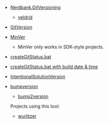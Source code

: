 - [Nerdbank.GitVersioning](https://github.com/dotnet/Nerdbank.GitVersioning)
  - [veldrid](https://github.com/mellinoe/veldrid)
- [GitVersion](https://github.com/GitTools/GitVersion)
- [MinVer](https://github.com/adamralph/minver)
  - MinVer only works in SDK-style projects.
- [createGitStatus.bat](https://github.com/schoetbi/XPTable/blob/master/createGitStatus.bat)
- [createGitStatus.bat with build date & time](https://github.com/myd7349/Ongoing-Study/blob/master/c%23/WinForm/BaiduBOSDemo/createGitStatus.bat)
- [IntentionalSolutionVersion](https://github.com/dahall/IntentionalSolutionVersion)
- [bumpversion](https://github.com/peritus/bumpversion)
  - [bump2version](https://github.com/c4urself/bump2version)
  
  Projects using this tool:
  
  - [wurlitzer](https://github.com/minrk/wurlitzer/blob/main/.bumpversion.cfg)
